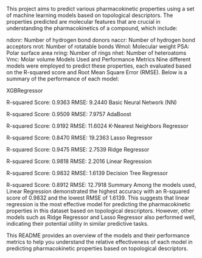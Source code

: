 This project aims to predict various pharmacokinetic properties using a set of machine learning models based on topological descriptors. The properties predicted are molecular features that are crucial in understanding the pharmacokinetics of a compound, which include:

ndonr: Number of hydrogen bond donors
naccr: Number of hydrogen bond acceptors
nrot: Number of rotatable bonds
Wmol: Molecular weight
PSA: Polar surface area
nring: Number of rings
nhet: Number of heteroatoms
Vmc: Molar volume
Models Used and Performance Metrics
Nine different models were employed to predict these properties, each evaluated based on the R-squared score and Root Mean Square Error (RMSE). Below is a summary of the performance of each model:

XGBRegressor

R-squared Score: 0.9363
RMSE: 9.2440
Basic Neural Network (NN)

R-squared Score: 0.9509
RMSE: 7.9757
AdaBoost

R-squared Score: 0.9192
RMSE: 11.6024
K-Nearest Neighbors Regressor

R-squared Score: 0.8470
RMSE: 19.2363
Lasso Regressor

R-squared Score: 0.9475
RMSE: 2.7539
Ridge Regressor

R-squared Score: 0.9818
RMSE: 2.2016
Linear Regression

R-squared Score: 0.9832
RMSE: 1.6139
Decision Tree Regressor

R-squared Score: 0.8912
RMSE: 12.7918
Summary
Among the models used, Linear Regression demonstrated the highest accuracy with an R-squared score of 0.9832 and the lowest RMSE of 1.6139. This suggests that linear regression is the most effective model for predicting the pharmacokinetic properties in this dataset based on topological descriptors. However, other models such as Ridge Regressor and Lasso Regressor also performed well, indicating their potential utility in similar predictive tasks.

This README provides an overview of the models and their performance metrics to help you understand the relative effectiveness of each model in predicting pharmacokinetic properties based on topological descriptors.
